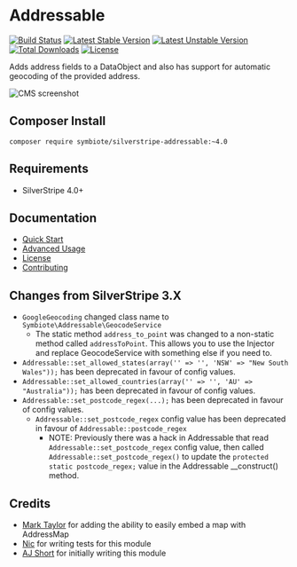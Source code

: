 # Addressable

[![Build Status](https://travis-ci.org/symbiote/silverstripe-addressable.svg?branch=master)](https://travis-ci.org/symbiote/silverstripe-addressable)
[![Latest Stable Version](https://poser.pugx.org/symbiote/silverstripe-addressable/version.svg)](https://github.com/symbiote/silverstripe-addressable/releases)
[![Latest Unstable Version](https://poser.pugx.org/symbiote/silverstripe-addressable/v/unstable.svg)](https://packagist.org/packages/symbiote/silverstripe-addressable)
[![Total Downloads](https://poser.pugx.org/symbiote/silverstripe-addressable/downloads.svg)](https://packagist.org/packages/symbiote/silverstripe-addressable)
[![License](https://poser.pugx.org/symbiote/silverstripe-addressable/license.svg)](https://github.com/symbiote/silverstripe-addressable/blob/master/LICENSE.md)

Adds address fields to a DataObject and also has support for automatic geocoding of the provided address.

![CMS screenshot](https://user-images.githubusercontent.com/3859574/43246926-8b218be2-90f6-11e8-9929-72192e23fc81.png)

## Composer Install

```
composer require symbiote/silverstripe-addressable:~4.0
```

## Requirements

* SilverStripe 4.0+

## Documentation

* [Quick Start](docs/en/quick-start.md)
* [Advanced Usage](docs/en/advanced-usage.md)
* [License](LICENSE.md)
* [Contributing](CONTRIBUTING.md)

## Changes from SilverStripe 3.X

* `GoogleGeocoding` changed class name to `Symbiote\Addressable\GeocodeService`
    * The static method `address_to_point` was changed to a non-static method called `addressToPoint`. This allows you to use the Injector and replace GeocodeService with something else if you need to.
* `Addressable::set_allowed_states(array('' => '', 'NSW' => "New South Wales"));` has been deprecated in favour of config values.
* `Addressable::set_allowed_countries(array('' => '', 'AU' => "Australia"));` has been deprecated in favour of config values.
* `Addressable::set_postcode_regex(...);` has been deprecated in favour of config values.
  * `Addressable::set_postcode_regex` config value has been deprecated in favour of `Addressable::postcode_regex`
    * NOTE: Previously there was a hack in Addressable that read `Addressable::set_postcode_regex` config value, then called `Addressable::set_postcode_regex()` to update the `protected static postcode_regex;` value in the Addressable __construct() method.

## Credits

* [Mark Taylor](https://github.com/symbiote/silverstripe-addressable/commit/7eb2f81c66502093c82c293943f43de9154ad807) for adding the ability to easily embed a map with AddressMap
* [Nic](https://github.com/muskie9) for writing tests for this module
* [AJ Short](https://github.com/ajshort) for initially writing this module
